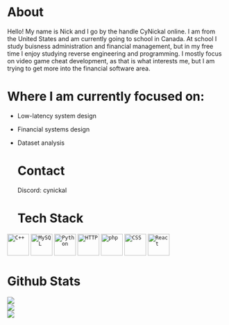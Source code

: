 # About
Hello! My name is Nick and I go by the handle CyNickal online. I am from the United States and am currently going to school in Canada. At school I study buisness administration and financial management, but in my free time I enjoy studying reverse engineering and programming. I mostly focus on video game cheat development, as that is what interests me, but I am trying to get more into the financial software area. 

# Where I am currently focused on:
- Low-latency system design
- Financial systems design
- Dataset analysis

  # Contact
  Discord: cynickal

  # Tech Stack
<div >
	<code><img width="50" src="https://user-images.githubusercontent.com/25181517/192106073-90fffafe-3562-4ff9-a37e-c77a2da0ff58.png" alt="C++" title="C++"/></code>
	<code><img width="50" src="https://user-images.githubusercontent.com/25181517/183896128-ec99105a-ec1a-4d85-b08b-1aa1620b2046.png" alt="MySQL" title="MySQL"/></code>
	<code><img width="50" src="https://user-images.githubusercontent.com/25181517/183423507-c056a6f9-1ba8-4312-a350-19bcbc5a8697.png" alt="Python" title="Python"/></code>
	<code><img width="50" src="https://user-images.githubusercontent.com/25181517/192107854-765620d7-f909-4953-a6da-36e1ef69eea6.png" alt="HTTP" title="HTTP"/></code>
	<code><img width="50" src="https://user-images.githubusercontent.com/25181517/183570228-6a040b9f-3ddf-47a2-a201-743121dac664.png" alt="php" title="php"/></code>
	<code><img width="50" src="https://user-images.githubusercontent.com/25181517/183898674-75a4a1b1-f960-4ea9-abcb-637170a00a75.png" alt="CSS" title="CSS"/></code>
	<code><img width="50" src="https://user-images.githubusercontent.com/25181517/183897015-94a058a6-b86e-4e42-a37f-bf92061753e5.png" alt="React" title="React"/></code>
</div>

# Github Stats
![](https://github-readme-stats.vercel.app/api?username=CyN1ckal&theme=radical&hide_border=false&include_all_commits=false&count_private=false)<br/>
![](https://github-readme-streak-stats.herokuapp.com/?user=CyN1ckal&theme=radical&hide_border=false)<br/>
![](https://github-readme-stats.vercel.app/api/top-langs/?username=CyN1ckal&theme=radical&hide_border=false&include_all_commits=false&count_private=false&layout=compact)
